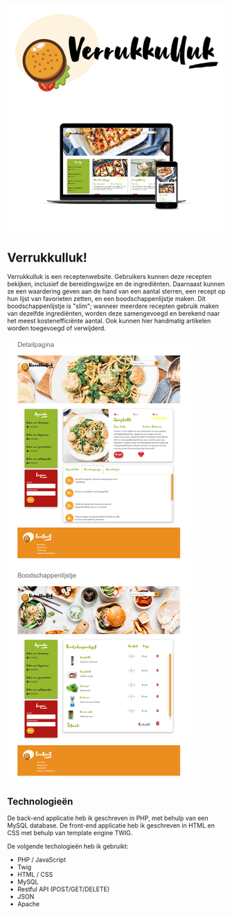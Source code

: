 <img src="assets/img/logo-v2.png"/>

<img src="assets/screenshots/homepage-mockup.png"/>

# Verrukkulluk!
Verrukkulluk is een receptenwebsite. Gebruikers kunnen deze recepten bekijken, inclusief de bereidingswijze en de ingrediënten. Daarnaast kunnen ze een waardering geven aan de hand van een aantal sterren, een recept op hun lijst van favorieten zetten, en een boodschappenlijstje maken. Dit boodschappenlijstje is "slim"; wanneer meerdere recepten gebruik maken van dezelfde ingrediënten, worden deze samengevoegd en berekend naar het meest kostenefficiënte aantal. Ook kunnen hier handmatig artikelen worden toegevoegd of verwijderd.


<img src="assets/screenshots/paginas.png"/>

## Technologieën

De back-end applicatie heb ik geschreven in PHP, met behulp van een MySQL database.
De front-end applicatie heb ik geschreven in HTML en CSS met behulp van template engine TWIG.

De volgende techologieën heb ik gebruikt:

- PHP / JavaScript
- Twig
- HTML / CSS
- MySQL
- Restful API (POST/GET/DELETE)
- JSON
- Apache
